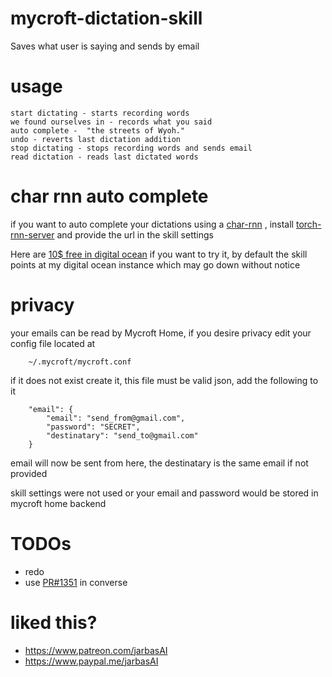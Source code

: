 # mycroft-dictation-skill

Saves what user is saying and sends by email

# usage

    start dictating - starts recording words
    we found ourselves in - records what you said
    auto complete -  "the streets of Wyoh."
    undo - reverts last dictation addition
    stop dictating - stops recording words and sends email
    read dictation - reads last dictated words

# char rnn auto complete

if you want to auto complete your dictations using a [char-rnn](https://karpathy.github.io/2015/05/21/rnn-effectiveness/) , install
[torch-rnn-server](https://github.com/robinsloan/torch-rnn-server) and provide
 the url in the skill settings

 Here are [10$ free in digital ocean](https://m.do.co/c/e9f00fee6aa5) if you
 want to try it, by default the skill points at my digital ocean instance which may go down without notice


# privacy

your emails can be read by Mycroft Home, if you desire privacy edit your
config file located at

        ~/.mycroft/mycroft.conf

if it does not exist create it, this file must be valid json, add the
following to it

        "email": {
            "email": "send_from@gmail.com",
            "password": "SECRET",
            "destinatary": "send_to@gmail.com"
        }

email will now be sent from here, the destinatary is the same email if not
provided

skill settings were not used or your email and password would be stored in
mycroft home backend


# TODOs

- redo
- use [PR#1351](https://github.com/MycroftAI/mycroft-core/pull/1351) in converse


# liked this?

- https://www.patreon.com/jarbasAI
- https://www.paypal.me/jarbasAI

